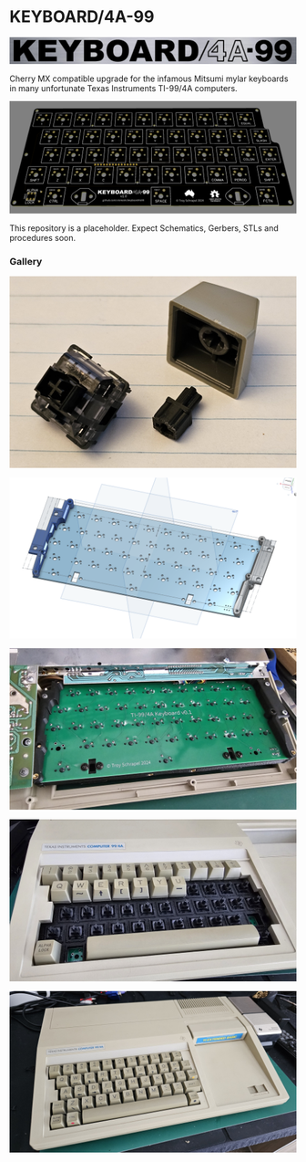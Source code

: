 # KEYBOARD/4A-99

![KEYBOARD/4A-99](img/logo.png)

Cherry MX compatible upgrade for the infamous Mitsumi mylar keyboards in many unfortunate Texas Instruments TI-99/4A computers.

![](img/pcb-v1_0.png)

This repository is a placeholder. Expect Schematics, Gerbers, STLs and procedures soon.

### Gallery

![adapter](img/keycap-adapter.jpg)

![mounts](img/keyboard-mounts.png)

![pcb](img/pcb-v0_1.jpg)

![half populated](img/v0_1-half-populated.jpg)

![populated](img/v0_1-populated.jpg)
